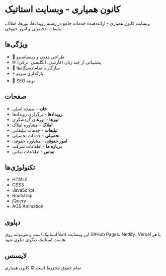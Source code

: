 # کانون همیاری - وبسایت استاتیک

وبسایت کانون همیاری - ارائه‌دهنده خدمات جامع در زمینه رویدادها، تورها، املاک، تبلیغات، تحصیلی و امور حقوقی

## ویژگی‌ها

- 🎨 طراحی مدرن و ریسپانسیو
- 🌐 پشتیبانی از چند زبان (فارسی، انگلیسی، ترکی)
- 📱 سازگار با تمام دستگاه‌ها
- ⚡ بارگذاری سریع
- 🎯 SEO بهینه

## صفحات

- **خانه** - صفحه اصلی
- **رویدادها** - برگزاری رویدادها
- **تورها** - تورهای گردشگری
- **املاک** - مشاوره املاک
- **تبلیغات** - خدمات تبلیغاتی
- **تحصیلی** - خدمات تحصیلی
- **امور حقوقی** - مشاوره حقوقی
- **درباره ما** - اطلاعات شرکت
- **تماس** - اطلاعات تماس

## تکنولوژی‌ها

- HTML5
- CSS3
- JavaScript
- Bootstrap
- jQuery
- AOS Animation

## دپلوی

این وبسایت کاملاً استاتیک است و می‌تواند روی GitHub Pages، Netlify، Vercel یا هر هاست استاتیک دیگری دپلوی شود.

## لایسنس

تمام حقوق محفوظ است © کانون همیاری


